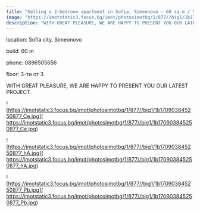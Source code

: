 ```yaml
---
title: "Selling a 2-bedroom apartment in Sofia, Simeonovo - 60 sq.m / 90000 EUR "
image: "https://imotstatic3.focus.bg/imot/photosimotbg/1/877//big1/1b170903845250877_ol.jpg"
description: "WITH GREAT PLEASURE, WE ARE HAPPY TO PRESENT YOU OUR LATEST PROJECT."
---
```


location: Sofia city, Simeonovo

build: 60 m

phone: 0896505656

floor: 3-ти от 3

WITH GREAT PLEASURE, WE ARE HAPPY TO PRESENT YOU OUR LATEST PROJECT.


![https://imotstatic3.focus.bg/imot/photosimotbg/1/877//big1/1b170903845250877_Ce.jpg]( https://imotstatic3.focus.bg/imot/photosimotbg/1/877//big1/1b170903845250877_Ce.jpg)


![https://imotstatic3.focus.bg/imot/photosimotbg/1/877//big1/1b170903845250877_hA.jpg]( https://imotstatic3.focus.bg/imot/photosimotbg/1/877//big1/1b170903845250877_hA.jpg)


![https://imotstatic3.focus.bg/imot/photosimotbg/1/877//big1/1b170903845250877_Pb.jpg]( https://imotstatic3.focus.bg/imot/photosimotbg/1/877//big1/1b170903845250877_Pb.jpg)


